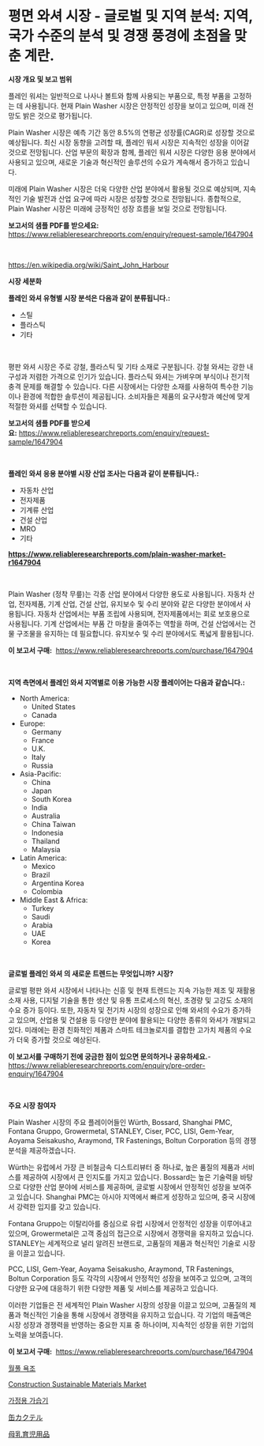 <p><h1>평면 와셔 시장 - 글로벌 및 지역 분석: 지역, 국가 수준의 분석 및 경쟁 풍경에 초점을 맞춘 계란.</h1></p><p><strong>시장 개요 및 보고 범위</strong></p>
<p><p>플레인 워셔는 일반적으로 나사나 볼트와 함께 사용되는 부품으로, 특정 부품을 고정하는 데 사용됩니다. 현재 Plain Washer 시장은 안정적인 성장을 보이고 있으며, 미래 전망도 밝은 것으로 평가됩니다. </p><p>Plain Washer 시장은 예측 기간 동안 8.5%의 연평균 성장률(CAGR)로 성장할 것으로 예상됩니다. 최신 시장 동향을 고려할 때, 플레인 워셔 시장은 지속적인 성장을 이어갈 것으로 전망됩니다. 산업 부문의 확장과 함께, 플레인 워셔 시장은 다양한 응용 분야에서 사용되고 있으며, 새로운 기술과 혁신적인 솔루션의 수요가 계속해서 증가하고 있습니다.</p><p>미래에 Plain Washer 시장은 더욱 다양한 산업 분야에서 활용될 것으로 예상되며, 지속적인 기술 발전과 산업 요구에 따라 시장은 성장할 것으로 전망됩니다. 종합적으로, Plain Washer 시장은 미래에 긍정적인 성장 흐름을 보일 것으로 전망됩니다.</p></p>
<p><strong>보고서의 샘플 PDF를 받으세요:</strong> <a href="https://www.reliableresearchreports.com/enquiry/request-sample/1647904">https://www.reliableresearchreports.com/enquiry/request-sample/1647904</a></p>
<p>&nbsp;</p>
<p><a href="https://en.wikipedia.org/wiki/Saint_John_Harbour">https://en.wikipedia.org/wiki/Saint_John_Harbour</a></p>
<p><strong>시장 세분화</strong></p>
<p><strong>플레인 와셔 유형별 시장 분석은 다음과 같이 분류됩니다.:</strong></p>
<p><ul><li>스틸</li><li>플라스틱</li><li>기타</li></ul></p>
<p>&nbsp;</p>
<p><p>평판 와셔 시장은 주로 강철, 플라스틱 및 기타 소재로 구분됩니다. 강철 와셔는 강한 내구성과 저렴한 가격으로 인기가 있습니다. 플라스틱 와셔는 가벼우며 부식이나 전기적 충격 문제를 해결할 수 있습니다. 다른 시장에서는 다양한 소재를 사용하여 특수한 기능이나 환경에 적합한 솔루션이 제공됩니다. 소비자들은 제품의 요구사항과 예산에 맞게 적절한 와셔를 선택할 수 있습니다.</p></p>
<p><strong>보고서의 샘플 PDF를 받으세요:</strong>&nbsp;<a href="https://www.reliableresearchreports.com/enquiry/request-sample/1647904">https://www.reliableresearchreports.com/enquiry/request-sample/1647904</a></p>
<p>&nbsp;</p>
<p><strong> 플레인 와셔 응용 분야별 시장 산업 조사는 다음과 같이 분류됩니다.:</strong></p>
<p><ul><li>자동차 산업</li><li>전자제품</li><li>기계류 산업</li><li>건설 산업</li><li>MRO</li><li>기타</li></ul></p>
<p><strong><a href="https://www.reliableresearchreports.com/plain-washer-market-r1647904">https://www.reliableresearchreports.com/plain-washer-market-r1647904</a></strong></p>
<p>&nbsp;</p>
<p><p>Plain Washer (정착 무릎)는 각종 산업 분야에서 다양한 용도로 사용됩니다. 자동차 산업, 전자제품, 기계 산업, 건설 산업, 유지보수 및 수리 분야와 같은 다양한 분야에서 사용됩니다. 자동차 산업에서는 부품 조립에 사용되며, 전자제품에서는 회로 보호용으로 사용됩니다. 기계 산업에서는 부품 간 마찰을 줄여주는 역할을 하며, 건설 산업에서는 건물 구조물을 유지하는 데 필요합니다. 유지보수 및 수리 분야에서도 폭넓게 활용됩니다.</p></p>
<p><strong>이 보고서 구매:</strong>&nbsp; <a href="https://www.reliableresearchreports.com/purchase/1647904">https://www.reliableresearchreports.com/purchase/1647904</a></p>
<p>&nbsp;</p>
<p><strong>지역 측면에서 플레인 와셔 지역별로 이용 가능한 시장 플레이어는 다음과 같습니다.:</strong></p>
<p><ul>
    <li>
        North America:
        <ul>
            <li>United States</li>
            <li>Canada</li>
        </ul>
    </li>
    <li>
        Europe:
        <ul>
            <li>Germany</li>
            <li>France</li>
            <li>U.K.</li>
            <li>Italy</li>
            <li>Russia</li>
        </ul>
    </li>
    <li>
        Asia-Pacific:
        <ul>
            <li>China</li>
            <li>Japan</li>
            <li>South Korea</li>
            <li>India</li>
            <li>Australia</li>
            <li>China Taiwan</li>
            <li>Indonesia</li>
            <li>Thailand</li>
            <li>Malaysia</li>
        </ul>
    </li>
    <li>
        Latin America:
        <ul>
            <li>Mexico</li>
            <li>Brazil</li>
            <li>Argentina Korea</li>
            <li>Colombia</li>
        </ul>
    </li>
    <li>
        Middle East & Africa:
        <ul>
            <li>Turkey</li>
            <li>Saudi</li>
            <li>Arabia</li>
            <li>UAE</li>
            <li>Korea</li>
        </ul>
    </li>
    </ul></p>
<p>&nbsp;</p>
<p><strong>글로벌 플레인 와셔 의 새로운 트렌드는 무엇입니까? 시장?</strong></p>
<p><p>글로벌 평판 와셔 시장에서 나타나는 신흥 및 현재 트렌드는 지속 가능한 제조 및 재활용 소재 사용, 디지털 기술을 통한 생산 및 유통 프로세스의 혁신, 초경량 및 고강도 소재의 수요 증가 등이다. 또한, 자동차 및 전기차 시장의 성장으로 인해 와셔의 수요가 증가하고 있으며, 산업용 및 건설용 등 다양한 분야에 활용되는 다양한 종류의 와셔가 개발되고 있다. 미래에는 환경 친화적인 제품과 스마트 테크놀로지를 결합한 고가치 제품의 수요가 더욱 증가할 것으로 예상된다.</p></p>
<p><strong>이 보고서를 구매하기 전에 궁금한 점이 있으면 문의하거나 공유하세요.</strong>- <a href="https://www.reliableresearchreports.com/enquiry/pre-order-enquiry/1647904">https://www.reliableresearchreports.com/enquiry/pre-order-enquiry/1647904</a></p>
<p>&nbsp;</p>
<p><strong>주요 시장 참여자</strong></p>
<p><p>Plain Washer 시장의 주요 플레이어들인 Würth, Bossard, Shanghai PMC, Fontana Gruppo, Growermetal, STANLEY, Ciser, PCC, LISI, Gem-Year, Aoyama Seisakusho, Araymond, TR Fastenings, Boltun Corporation 등의 경쟁 분석을 제공하겠습니다.</p><p>Würth는 유럽에서 가장 큰 비철금속 디스트리뷰터 중 하나로, 높은 품질의 제품과 서비스를 제공하여 시장에서 큰 인지도를 가지고 있습니다. Bossard는 높은 기술력을 바탕으로 다양한 산업 분야에 서비스를 제공하며, 글로벌 시장에서 안정적인 성장을 보여주고 있습니다. Shanghai PMC는 아시아 지역에서 빠르게 성장하고 있으며, 중국 시장에서 강력한 입지를 갖고 있습니다.</p><p>Fontana Gruppo는 이탈리아를 중심으로 유럽 시장에서 안정적인 성장을 이루어내고 있으며, Growermetal은 고객 중심의 접근으로 시장에서 경쟁력을 유지하고 있습니다. STANLEY는 세계적으로 널리 알려진 브랜드로, 고품질의 제품과 혁신적인 기술로 시장을 이끌고 있습니다.</p><p>PCC, LISI, Gem-Year, Aoyama Seisakusho, Araymond, TR Fastenings, Boltun Corporation 등도 각각의 시장에서 안정적인 성장을 보여주고 있으며, 고객의 다양한 요구에 대응하기 위한 다양한 제품 및 서비스를 제공하고 있습니다.</p><p>이러한 기업들은 전 세계적인 Plain Washer 시장의 성장을 이끌고 있으며, 고품질의 제품과 혁신적인 기술을 통해 시장에서 경쟁력을 유지하고 있습니다. 각 기업의 매출액은 시장 성장과 경쟁력을 반영하는 중요한 지표 중 하나이며, 지속적인 성장을 위한 기업의 노력을 보여줍니다.</p></p>
<p><strong>이 보고서 구매:</strong>&nbsp;&nbsp;<a href="https://www.reliableresearchreports.com/purchase/1647904">https://www.reliableresearchreports.com/purchase/1647904</a></p>
<p><p><a href="https://github.com/rcabello548/Market-Research-Report-List-3/blob/main/218948665216.md">월풀 욕조</a></p><p><a href="https://medium.com/@paulmcglynn6456/construction-sustainable-materials-market-trends-a-detailed-study-of-its-market-segmentation-and-c7c23159f71d">Construction Sustainable Materials Market</a></p><p><a href="https://github.com/KellyLyncyh543964/Market-Research-Report-List-3/blob/main/178624965215.md">가정용 가습기</a></p><p><a href="https://medium.com/@reyeshowell655/%E3%82%B0%E3%83%AD%E3%83%BC%E3%83%90%E3%83%AB%E7%BC%B6%E5%85%A5%E3%82%8A%E3%82%AB%E3%82%AF%E3%83%86%E3%83%AB%E5%B8%82%E5%A0%B4%E3%81%AE%E3%82%B7%E3%82%A7%E3%82%A2%E3%81%A8%E6%88%90%E9%95%B7%E6%A9%9F%E4%BC%9A-2024%E5%B9%B4%E3%81%8B%E3%82%892031%E5%B9%B4%E3%81%BE%E3%81%A7%E3%81%AE%E6%9C%9F%E9%96%93%E3%81%AB5-4-%E3%81%AEcagr%E3%81%A7%E6%88%90%E9%95%B7%E3%81%99%E3%82%8B%E5%B8%82%E5%A0%B4%E8%A6%8F%E6%A8%A1-83727f36f58d">缶カクテル</a></p><p><a href="https://github.com/roulaayoub-saad/Market-Research-Report-List-3/blob/main/162762251026.md">母乳育児用品</a></p></p>